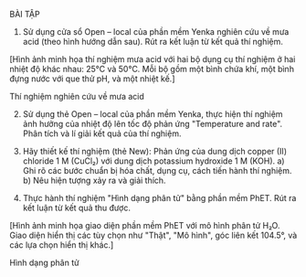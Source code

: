 BÀI TẬP

1. Sử dụng cửa sổ Open – local của phần mềm Yenka nghiên cứu về mưa acid (theo hình hướng dẫn sau). Rút ra kết luận từ kết quả thí nghiệm.

[Hình ảnh minh họa thí nghiệm mưa acid với hai bộ dụng cụ thí nghiệm ở hai nhiệt độ khác nhau: 25°C và 50°C. Mỗi bộ gồm một bình chứa khí, một bình đựng nước với que thử pH, và một nhiệt kế.]

Thí nghiệm nghiên cứu về mưa acid

2. Sử dụng thẻ Open – local của phần mềm Yenka, thực hiện thí nghiệm ảnh hưởng của nhiệt độ lên tốc độ phản ứng "Temperature and rate". Phân tích và lí giải kết quả của thí nghiệm.

3. Hãy thiết kế thí nghiệm (thẻ New): Phản ứng của dung dịch copper (II) chloride 1 M (CuCl₂) với dung dịch potassium hydroxide 1 M (KOH).
   a) Ghi rõ các bước chuẩn bị hóa chất, dụng cụ, cách tiến hành thí nghiệm.
   b) Nêu hiện tượng xảy ra và giải thích.

4. Thực hành thí nghiệm "Hình dạng phân tử" bằng phần mềm PhET. Rút ra kết luận từ kết quả thu được.

[Hình ảnh minh họa giao diện phần mềm PhET với mô hình phân tử H₂O. Giao diện hiển thị các tùy chọn như "Thật", "Mô hình", góc liên kết 104.5°, và các lựa chọn hiển thị khác.]

Hình dạng phân tử